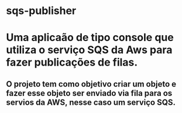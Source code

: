 # sqs-publisher
<h1> Uma aplicaão de tipo console que utiliza o serviço SQS da Aws para fazer publicações de filas.</h1>

<h2> O projeto tem como objetivo criar um objeto e fazer esse objeto ser enviado via fila para os servios da AWS, nesse caso um serviço SQS. </h2>

